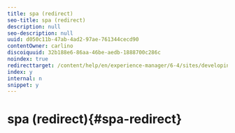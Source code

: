 ```yaml
---
title: spa (redirect)
seo-title: spa (redirect)
description: null
seo-description: null
uuid: d050c11b-47ab-4ad2-97ae-761344cecd90
contentOwner: carlino
discoiquuid: 32b188e6-86aa-46be-aedb-1888700c286c
noindex: true
redirecttarget: /content/help/en/experience-manager/6-4/sites/developing/using/reference-materials
index: y
internal: n
snippet: y
---
```


# spa (redirect){#spa-redirect}

